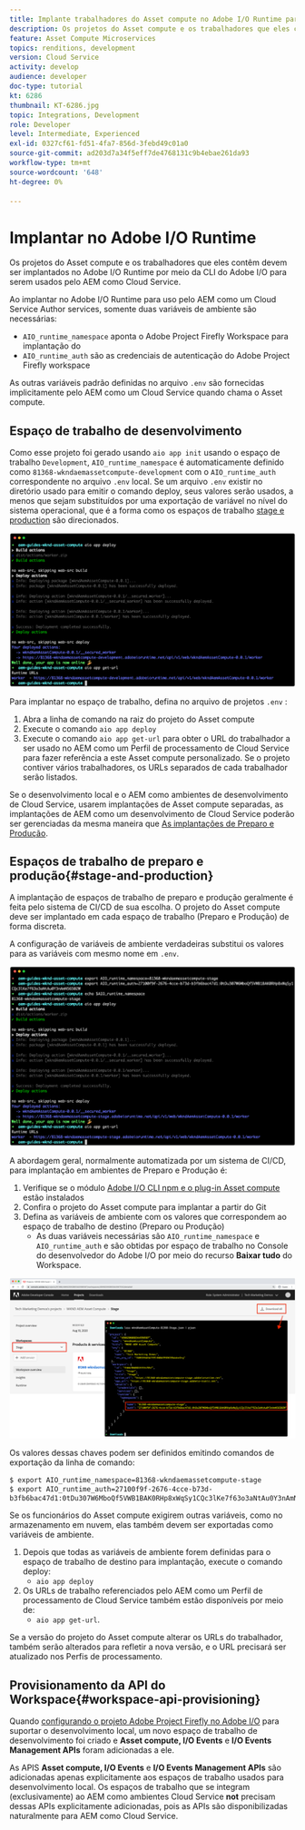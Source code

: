 ```yaml
---
title: Implante trabalhadores do Asset compute no Adobe I/O Runtime para uso com o AEM como Cloud Service
description: Os projetos do Asset compute e os trabalhadores que eles contêm devem ser implantados no Adobe I/O Runtime para serem usados pelo AEM como Cloud Service.
feature: Asset Compute Microservices
topics: renditions, development
version: Cloud Service
activity: develop
audience: developer
doc-type: tutorial
kt: 6286
thumbnail: KT-6286.jpg
topic: Integrations, Development
role: Developer
level: Intermediate, Experienced
exl-id: 0327cf61-fd51-4fa7-856d-3febd49c01a0
source-git-commit: ad203d7a34f5eff7de4768131c9b4ebae261da93
workflow-type: tm+mt
source-wordcount: '648'
ht-degree: 0%

---
```


# Implantar no Adobe I/O Runtime

Os projetos do Asset compute e os trabalhadores que eles contêm devem ser implantados no Adobe I/O Runtime por meio da CLI do Adobe I/O para serem usados pelo AEM como Cloud Service.

Ao implantar no Adobe I/O Runtime para uso pelo AEM como um Cloud Service Author services, somente duas variáveis de ambiente são necessárias:

+ `AIO_runtime_namespace` aponta o Adobe Project Firefly Workspace para implantação do
+ `AIO_runtime_auth` são as credenciais de autenticação do Adobe Project Firefly workspace

As outras variáveis padrão definidas no arquivo `.env` são fornecidas implicitamente pelo AEM como um Cloud Service quando chama o Asset compute.

## Espaço de trabalho de desenvolvimento

Como esse projeto foi gerado usando `aio app init` usando o espaço de trabalho `Development`, `AIO_runtime_namespace` é automaticamente definido como `81368-wkndaemassetcompute-development` com o `AIO_runtime_auth` correspondente no arquivo `.env` local.  Se um arquivo `.env` existir no diretório usado para emitir o comando deploy, seus valores serão usados, a menos que sejam substituídos por uma exportação de variável no nível do sistema operacional, que é a forma como os espaços de trabalho [stage e production](#stage-and-production) são direcionados.

![implantação do aplicativo aio usando variáveis .env](./assets/runtime/development__aio.png)

Para implantar no espaço de trabalho, defina no arquivo de projetos `.env` :

1. Abra a linha de comando na raiz do projeto do Asset compute
1. Execute o comando `aio app deploy`
1. Execute o comando `aio app get-url` para obter o URL do trabalhador a ser usado no AEM como um Perfil de processamento de Cloud Service para fazer referência a este Asset compute personalizado. Se o projeto contiver vários trabalhadores, os URLs separados de cada trabalhador serão listados.

Se o desenvolvimento local e o AEM como ambientes de desenvolvimento de Cloud Service, usarem implantações de Asset compute separadas, as implantações de AEM como um desenvolvimento de Cloud Service poderão ser gerenciadas da mesma maneira que [As implantações de Preparo e Produção](#stage-and-production).

## Espaços de trabalho de preparo e produção{#stage-and-production}

A implantação de espaços de trabalho de preparo e produção geralmente é feita pelo sistema de CI/CD de sua escolha. O projeto do Asset compute deve ser implantado em cada espaço de trabalho (Preparo e Produção) de forma discreta.

A configuração de variáveis de ambiente verdadeiras substitui os valores para as variáveis com mesmo nome em `.env`.

![implantação do aplicativo aio usando variáveis de exportação](./assets/runtime/stage__export-and-aio.png)

A abordagem geral, normalmente automatizada por um sistema de CI/CD, para implantação em ambientes de Preparo e Produção é:

1. Verifique se o módulo [Adobe I/O CLI npm e o plug-in Asset compute](../set-up/development-environment.md#aio) estão instalados
1. Confira o projeto do Asset compute para implantar a partir do Git
1. Defina as variáveis de ambiente com os valores que correspondem ao espaço de trabalho de destino (Preparo ou Produção)
   + As duas variáveis necessárias são `AIO_runtime_namespace` e `AIO_runtime_auth` e são obtidas por espaço de trabalho no Console do desenvolvedor do Adobe I/O por meio do recurso __Baixar tudo__ do Workspace.

![Console do desenvolvedor do Adobe - Namespace e Auth do tempo de execução do AIO](./assets/runtime/stage-auth-namespace.png)

Os valores dessas chaves podem ser definidos emitindo comandos de exportação da linha de comando:

```
$ export AIO_runtime_namespace=81368-wkndaemassetcompute-stage
$ export AIO_runtime_auth=27100f9f-2676-4cce-b73d-b3fb6bac47d1:0tDu307W6MboQf5VWB1BAK0RHp8xWqSy1CQc3lKe7f63o3aNtAu0Y3nAmN56502W
```

Se os funcionários do Asset compute exigirem outras variáveis, como no armazenamento em nuvem, elas também devem ser exportadas como variáveis de ambiente.

1. Depois que todas as variáveis de ambiente forem definidas para o espaço de trabalho de destino para implantação, execute o comando deploy:
   + `aio app deploy`
1. Os URLs de trabalho referenciados pelo AEM como um Perfil de processamento de Cloud Service também estão disponíveis por meio de:
   + `aio app get-url`.

Se a versão do projeto do Asset compute alterar os URLs do trabalhador, também serão alterados para refletir a nova versão, e o URL precisará ser atualizado nos Perfis de processamento.

## Provisionamento da API do Workspace{#workspace-api-provisioning}

Quando [configurando o projeto Adobe Project Firefly no Adobe I/O](../set-up/firefly.md) para suportar o desenvolvimento local, um novo espaço de trabalho de desenvolvimento foi criado e __Asset compute, I/O Events__ e __I/O Events Management APIs__ foram adicionadas a ele.

As APIS __Asset compute, I/O Events__ e __I/O Events Management APIs__ são adicionadas apenas explicitamente aos espaços de trabalho usados para desenvolvimento local. Os espaços de trabalho que se integram (exclusivamente) ao AEM como ambientes Cloud Service __not__ precisam dessas APIs explicitamente adicionadas, pois as APIs são disponibilizadas naturalmente para AEM como Cloud Service.
